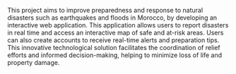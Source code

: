 This project aims to improve preparedness and response to natural disasters such as earthquakes and floods in Morocco, by developing an interactive web application. This application allows users to report disasters in real time and access an interactive map of safe and at-risk areas. Users can also create accounts to receive real-time alerts and preparation tips. This innovative technological solution facilitates the coordination of relief efforts and informed decision-making, helping to minimize loss of life and property damage.

